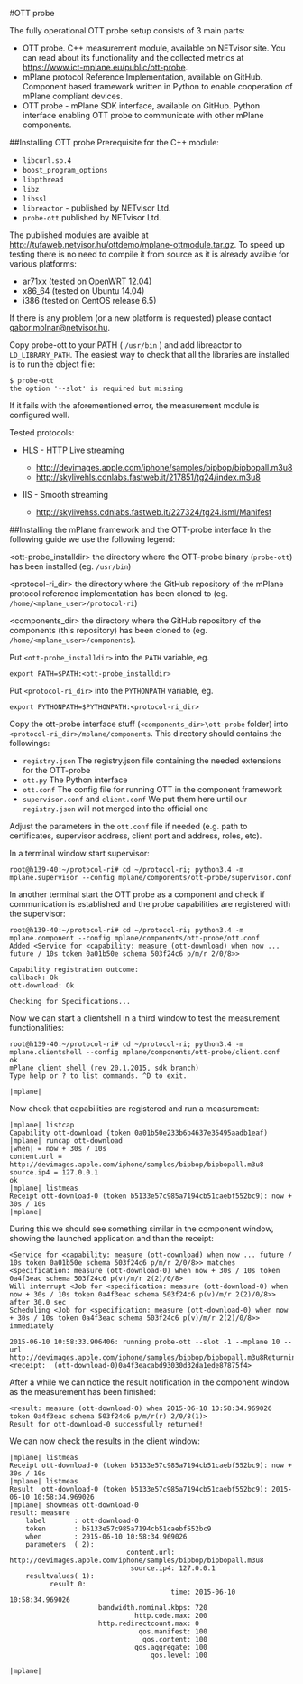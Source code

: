 #OTT probe

The fully operational OTT probe setup consists of 3 main parts:

- OTT probe. C++ measurement module, available on NETvisor site. You can read about its functionality and the collected metrics at <https://www.ict-mplane.eu/public/ott-probe>.
- mPlane protocol Reference Implementation, available on GitHub. Component based framework written in Python to enable cooperation of mPlane compliant devices.
- OTT probe - mPlane SDK interface, available on GitHub. Python interface enabling OTT probe to communicate with other mPlane components.

##Installing OTT probe
Prerequisite for the C++ module:

- `libcurl.so.4`  
- `boost_program_options`  
- `libpthread`  
- `libz`  
- `libssl`  
- `libreactor` - published by NETvisor Ltd.  
- `probe-ott` published by NETvisor Ltd.

The published modules are avaible at <http://tufaweb.netvisor.hu/ottdemo/mplane-ottmodule.tar.gz>. To speed up testing there is no need to compile it from source as it is already avaible for various platforms:

- ar71xx (tested on OpenWRT 12.04)  
- x86_64 (tested on Ubuntu 14.04)  
- i386 (tested on CentOS release 6.5)  

If there is any problem (or a new platform is requested) please contact <gabor.molnar@netvisor.hu>.

Copy probe-ott to your PATH ( `/usr/bin` ) and add libreactor to `LD_LIBRARY_PATH`. The easiest way to check that all the libraries are installed is to run the object file:
```
$ probe-ott
the option '--slot' is required but missing
```
If it fails with the aforementioned error, the measurement module is configured well.

Tested protocols:

- HLS - HTTP Live streaming
  - <http://devimages.apple.com/iphone/samples/bipbop/bipbopall.m3u8>
  - <http://skylivehls.cdnlabs.fastweb.it/217851/tg24/index.m3u8>

- IIS - Smooth streaming
  - <http://skylivehss.cdnlabs.fastweb.it/227324/tg24.isml/Manifest>


##Installing the mPlane framework and the OTT-probe interface
In the following guide we use the following legend:

  \<ott-probe_installdir>	the directory where the OTT-probe binary (`probe-ott`) has been installed (eg. `/usr/bin`)

  \<protocol-ri_dir>	the directory where the GitHub repository of the mPlane protocol reference implementation has been cloned to  (eg. `/home/<mplane_user>/protocol-ri`)

  \<components_dir>	the directory where the GitHub repository of the components (this repository) has been cloned to  (eg. `/home/<mplane_user>/components`).

Put `<ott-probe_installdir>` into the `PATH` variable, eg. 
```
export PATH=$PATH:<ott-probe_installdir>
```
Put `<protocol-ri_dir>` into the `PYTHONPATH` variable, eg.
```
export PYTHONPATH=$PYTHONPATH:<protocol-ri_dir>
```

Copy the ott-probe interface stuff (`<components_dir>\ott-probe` folder) into  `<protocol-ri_dir>/mplane/components`. This directory should contains the followings:

- `registry.json`    The registry.json file containing the needed extensions for the OTT-probe  
- `ott.py`    The Python interface
- `ott.conf`    The config file for running OTT in the component framework  
- `supervisor.conf` and `client.conf`	We put them here until our `registry.json` will not merged into the official one

Adjust the parameters in the `ott.conf` file if needed (e.g. path to certificates, supervisor address, client port and address, roles, etc).

In a terminal window start supervisor:
```
root@h139-40:~/protocol-ri# cd ~/protocol-ri; python3.4 -m mplane.supervisor --config mplane/components/ott-probe/supervisor.conf

```
In another terminal start the OTT probe as a component and check if communication is established and the probe capabilities are registered with the supervisor:
```
root@h139-40:~/protocol-ri# cd ~/protocol-ri; python3.4 -m mplane.component --config mplane/components/ott-probe/ott.conf
Added <Service for <capability: measure (ott-download) when now ... future / 10s token 0a01b50e schema 503f24c6 p/m/r 2/0/8>>

Capability registration outcome:
callback: Ok
ott-download: Ok

Checking for Specifications...

```
Now we can start a clientshell in a third window to test the measurement functionalities:
```
root@h139-40:~/protocol-ri# cd ~/protocol-ri; python3.4 -m mplane.clientshell --config mplane/components/ott-probe/client.conf
ok
mPlane client shell (rev 20.1.2015, sdk branch)
Type help or ? to list commands. ^D to exit.

|mplane|
```

Now check that capabilities are registered and run a measurement:
```
|mplane| listcap
Capability ott-download (token 0a01b50e233b6b4637e35495aadb1eaf)
|mplane| runcap ott-download
|when| = now + 30s / 10s
content.url = http://devimages.apple.com/iphone/samples/bipbop/bipbopall.m3u8
source.ip4 = 127.0.0.1
ok
|mplane| listmeas
Receipt ott-download-0 (token b5133e57c985a7194cb51caebf552bc9): now + 30s / 10s
|mplane|
```
During this we should see something similar in the component window, showing the launched application and than the receipt:
```
<Service for <capability: measure (ott-download) when now ... future / 10s token 0a01b50e schema 503f24c6 p/m/r 2/0/8>> matches <specification: measure (ott-download-0) when now + 30s / 10s token 0a4f3eac schema 503f24c6 p(v)/m/r 2(2)/0/8>
Will interrupt <Job for <specification: measure (ott-download-0) when now + 30s / 10s token 0a4f3eac schema 503f24c6 p(v)/m/r 2(2)/0/8>> after 30.0 sec
Scheduling <Job for <specification: measure (ott-download-0) when now + 30s / 10s token 0a4f3eac schema 503f24c6 p(v)/m/r 2(2)/0/8>> immediately

2015-06-10 10:58:33.906406: running probe-ott --slot -1 --mplane 10 --url http://devimages.apple.com/iphone/samples/bipbop/bipbopall.m3u8Returning <receipt:  (ott-download-0)0a4f3eacabd93030d32da1ede87875f4>

```
After a while we can notice the result notification in the component window as the measurement has been finished:
```
<result: measure (ott-download-0) when 2015-06-10 10:58:34.969026 token 0a4f3eac schema 503f24c6 p/m/r(r) 2/0/8(1)>
Result for ott-download-0 successfully returned!

```
We can now check the results in the client window:
```
|mplane| listmeas
Receipt ott-download-0 (token b5133e57c985a7194cb51caebf552bc9): now + 30s / 10s
|mplane| listmeas
Result  ott-download-0 (token b5133e57c985a7194cb51caebf552bc9): 2015-06-10 10:58:34.969026
|mplane| showmeas ott-download-0
result: measure
    label       : ott-download-0
    token       : b5133e57c985a7194cb51caebf552bc9
    when        : 2015-06-10 10:58:34.969026
    parameters  ( 2):
                             content.url: http://devimages.apple.com/iphone/samples/bipbop/bipbopall.m3u8
                              source.ip4: 127.0.0.1
    resultvalues( 1):
          result 0:
                                        time: 2015-06-10 10:58:34.969026
                      bandwidth.nominal.kbps: 720
                               http.code.max: 200
                      http.redirectcount.max: 0
                                qos.manifest: 100
                                 qos.content: 100
                               qos.aggregate: 100
                                   qos.level: 100

|mplane|
```
